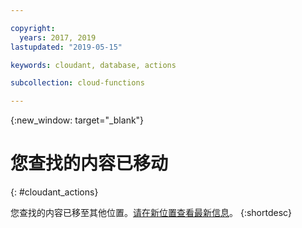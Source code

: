 ```yaml
---

copyright:
  years: 2017, 2019
lastupdated: "2019-05-15"

keywords: cloudant, database, actions

subcollection: cloud-functions

---
```


{:new_window: target="_blank"}
# 您查找的内容已移动
{: #cloudant_actions}

您查找的内容已移至其他位置。[请在新位置查看最新信息](/docs/openwhisk?topic=cloud-functions-pkg_cloudant)。
{:shortdesc}
